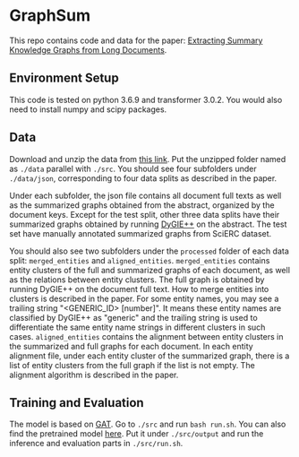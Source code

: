 # GraphSum


This repo contains code and data for the paper: [Extracting Summary Knowledge Graphs from Long Documents](https://arxiv.org/abs/2009.09162).


## Environment Setup
This code is tested on python 3.6.9 and transformer 3.0.2. You would also need to install numpy and scipy packages.


## Data
Download and unzip the data from [this link](). Put the unzipped folder named as `./data` parallel with `./src`. You should see four subfolders under `./data/json`, corresponding to four data splits as described in the paper. <br>

Under each subfolder, the json file contains all document full texts as well as the summarized graphs obtained from the abstract, organized by the document keys. Except for the test split, other three data splits have their summarized graphs obtained by running [DyGIE++](https://github.com/dwadden/dygiepp) on the abstract. The test set have manually annotated summarized graphs from SciERC dataset.  <br>

You should also see two subfolders under the `processed` folder of each data split: `merged_entities` and `aligned_entities`. `merged_entities` contains entity clusters of the full and summarized graphs of each document, as well as the relations between entity clusters. The full graph is obtained by running DyGIE++ on the document full text. How to merge entities into clusters is described in the paper. For some entity names, you may see a trailing string "<GENERIC_ID> [number]". It means these entity names are classified by DyGIE++ as "generic" and the trailing string is used to differentiate the same entity name strings in different clusters in such cases. `aligned_entities` contains the alignment between entity clusters in the summarized and full graphs for each document. In each entity alignment file, under each entity cluster of the summarized graph, there is a list of entity clusters from the full graph if the list is not empty. The alignment algorithm is described in the paper.


## Training and Evaluation

The model is based on [GAT](https://github.com/Diego999/pyGAT). Go to `./src` and run `bash run.sh`. You can also find the pretrained model [here](https://drive.google.com/file/d/1tSqgyaE9kHWHs-B-f-2F4vUN8Mhxm4uh/view?usp=sharing). Put it under `./src/output` and run the inference and evaluation parts in `./src/run.sh`.
